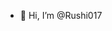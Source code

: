 - 👋 Hi, I’m @Rushi017


<!---
Rushi017/Rushi017 is a ✨ special ✨ repository because its `README.md` (this file) appears on your GitHub profile.
You can click the Preview link to take a look at your changes.
--->
